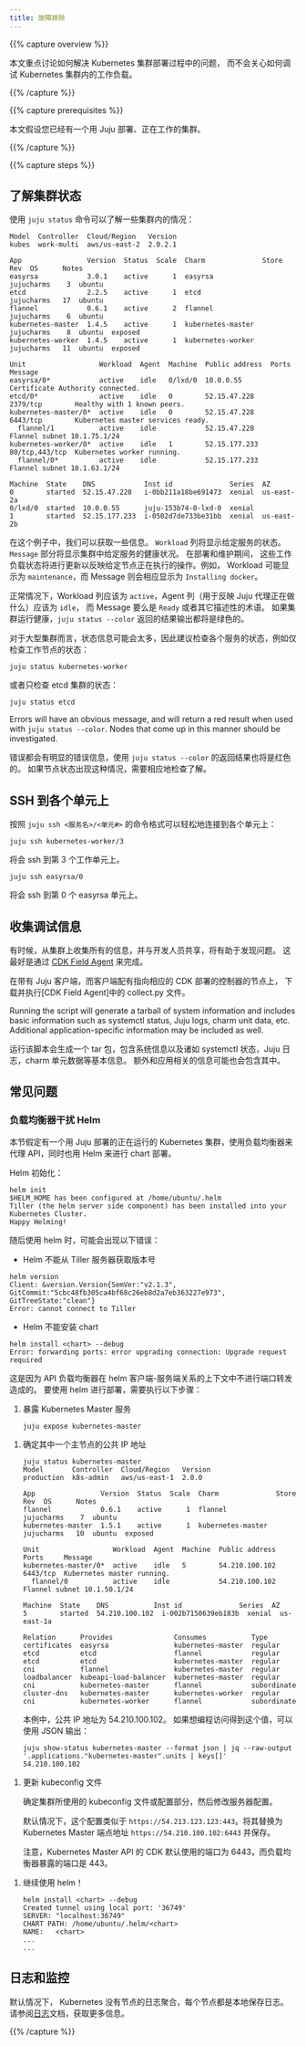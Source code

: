 ```yaml
---
title: 故障排除
---
```


<!-- ---
title: Troubleshooting
content_template: templates/task
--- -->

{{% capture overview %}}

<!-- This document with highlighting how to troubleshoot the deployment of a Kubernetes cluster,
it will not cover debugging of workloads inside Kubernetes. -->

本文重点讨论如何解决 Kubernetes 集群部署过程中的问题，
而不会关心如何调试 Kubernetes 集群内的工作负载。

{{% /capture %}}

{{% capture prerequisites %}}

<!-- This page assumes you have a working Juju deployed cluster. -->

本文假设您已经有一个用 Juju 部署、正在工作的集群。

{{% /capture %}}

{{% capture steps %}}

<!-- ## Understanding Cluster Status -->
## 了解集群状态

<!-- Using `juju status` can give you some insight as to what's happening in a cluster: -->
使用 `juju status` 命令可以了解一些集群内的情况：

```
Model  Controller  Cloud/Region   Version
kubes  work-multi  aws/us-east-2  2.0.2.1

App                Version  Status  Scale  Charm              Store       Rev  OS      Notes
easyrsa            3.0.1    active      1  easyrsa            jujucharms    3  ubuntu
etcd               2.2.5    active      1  etcd               jujucharms   17  ubuntu
flannel            0.6.1    active      2  flannel            jujucharms    6  ubuntu
kubernetes-master  1.4.5    active      1  kubernetes-master  jujucharms    8  ubuntu  exposed
kubernetes-worker  1.4.5    active      1  kubernetes-worker  jujucharms   11  ubuntu  exposed

Unit                  Workload  Agent  Machine  Public address  Ports           Message
easyrsa/0*            active    idle   0/lxd/0  10.0.0.55                       Certificate Authority connected.
etcd/0*               active    idle   0        52.15.47.228    2379/tcp        Healthy with 1 known peers.
kubernetes-master/0*  active    idle   0        52.15.47.228    6443/tcp        Kubernetes master services ready.
  flannel/1           active    idle            52.15.47.228                    Flannel subnet 10.1.75.1/24
kubernetes-worker/0*  active    idle   1        52.15.177.233   80/tcp,443/tcp  Kubernetes worker running.
  flannel/0*          active    idle            52.15.177.233                   Flannel subnet 10.1.63.1/24

Machine  State    DNS            Inst id              Series  AZ
0        started  52.15.47.228   i-0bb211a18be691473  xenial  us-east-2a
0/lxd/0  started  10.0.0.55      juju-153b74-0-lxd-0  xenial
1        started  52.15.177.233  i-0502d7de733be31bb  xenial  us-east-2b
```

<!-- In this example we can glean some information. The `Workload` column will show the status of a given service.
The `Message` section will show you the health of a given service in the cluster.
During deployment and maintenance these workload statuses will update to
reflect what a given node is doing. For example the workload my say `maintenance`
while message will describe this maintenance as `Installing docker`. -->

在这个例子中，我们可以获取一些信息。 `Workload` 列将显示给定服务的状态。
`Message` 部分将显示集群中给定服务的健康状况。 在部署和维护期间，
这些工作负载状态将进行更新以反映给定节点正在执行的操作。例如，
Workload 可能显示为 `maintenance`，而 Message 则会相应显示为 `Installing docker`。

<!-- During normal operation the Workload should read `active`,
the Agent column (which reflects what the Juju agent is doing) should read `idle`,
and the messages will either say `Ready` or another descriptive term.
`juju status --color` will also return all green results when a cluster's deployment is healthy. -->

正常情况下，Workload 列应该为 `active`，Agent 列（用于反映 Juju 代理正在做什么）应该为 `idle`，
而 Message 要么是 `Ready` 或者其它描述性的术语。
如果集群运行健康，`juju status --color` 返回的结果输出都将是绿色的。

<!-- Status can become unwieldy for large clusters, it is then recommended to
check status on individual services, for example to check the status on the workers only: -->

对于大型集群而言，状态信息可能会太多，因此建议检查各个服务的状态，例如仅检查工作节点的状态：

    juju status kubernetes-worker

<!-- or just on the etcd cluster: -->
或者只检查 etcd 集群的状态：

    juju status etcd

Errors will have an obvious message, and will return a red result when used with
`juju status --color`. Nodes that come up in this manner should be investigated.

错误都会有明显的错误信息，使用 `juju status --color` 的返回结果也将是红色的。
如果节点状态出现这种情况，需要相应地检查了解。

<!-- ## SSHing to units -->
## SSH 到各个单元上

<!-- You can ssh to individual units easily with the following convention,
`juju ssh <servicename>/<unit#>`: -->

按照 `juju ssh <服务名>/<单元#>` 的命令格式可以轻松地连接到各个单元上：

    juju ssh kubernetes-worker/3

<!-- Will automatically ssh you to the 3rd worker unit. -->
将会 ssh 到第 3 个工作单元上。

    juju ssh easyrsa/0

<!-- This will automatically ssh you to the easyrsa unit. -->
将会 ssh 到第 0 个 easyrsa 单元上。

<!-- ## Collecting debug information -->
## 收集调试信息

<!-- Sometimes it is useful to collect all the information from a cluster
to share with a developer to identify problems. This is best accomplished with [CDK Field Agent](https://github.com/juju-solutions/cdk-field-agent). -->

有时候，从集群上收集所有的信息，并与开发人员共享，将有助于发现问题。
这最好是通过 [CDK Field Agent](https://github.com/juju-solutions/cdk-field-agent) 来完成。

<!-- Download and execute the collect.py script from [CDK Field Agent](https://github.com/juju-solutions/cdk-field-agent) on a box that has a Juju client configured with the current controller and model pointing at the CDK deployment of interest. -->

在带有 Juju 客户端，而客户端配有指向相应的 CDK 部署的控制器的节点上，
下载并执行[CDK Field Agent]中的 collect.py 文件。

Running the script will generate a tarball of system information and includes basic information such as systemctl status, Juju logs, charm unit data, etc. Additional application-specific information may be included as well.

运行该脚本会生成一个 tar 包，包含系统信息以及诸如 systemctl 状态，Juju 日志，charm 单元数据等基本信息。
额外和应用相关的信息可能也会包含其中。

<!-- ## Common Problems -->

## 常见问题

<!-- ### Load Balancer interfering with Helm -->

### 负载均衡器干扰 Helm

<!-- This section assumes you have a working deployment of Kubernetes via Juju
using a Load Balancer for the API, and that you are using Helm to deploy charts. -->

本节假定有一个用 Juju 部署的正在运行的 Kubernetes 集群，使用负载均衡器来代理 API，同时也用 Helm 来进行 chart 部署。

<!-- To deploy Helm you will have run: -->
Helm 初始化：

```
helm init
$HELM_HOME has been configured at /home/ubuntu/.helm
Tiller (the helm server side component) has been installed into your Kubernetes Cluster.
Happy Helming!
```

<!-- Then when using helm you may see one of the following errors: -->
随后使用 helm 时，可能会出现以下错误：

<!-- * Helm doesn't get the version from the Tiller server -->
* Helm 不能从 Tiller 服务器获取版本号

```
helm version
Client: &version.Version{SemVer:"v2.1.3", GitCommit:"5cbc48fb305ca4bf68c26eb8d2a7eb363227e973", GitTreeState:"clean"}
Error: cannot connect to Tiller
```

<!-- * Helm cannot install your chart -->
* Helm 不能安装 chart

```
helm install <chart> --debug
Error: forwarding ports: error upgrading connection: Upgrade request required
```

<!-- This is caused by the API load balancer not forwarding ports in the context of the helm client-server relationship.
To deploy using helm, you will need to follow these steps: -->

这是因为 API 负载均衡器在 helm 客户端-服务端关系的上下文中不进行端口转发造成的。
要使用 helm 进行部署，需要执行以下步骤：

<!-- 1. Expose the Kubernetes Master service -->
1. 暴露 Kubernetes Master 服务

   ```
   juju expose kubernetes-master
   ```

<!-- 1. Identify the public IP address of one of your masters -->
1. 确定其中一个主节点的公共 IP 地址

   ```
   juju status kubernetes-master
   Model       Controller  Cloud/Region   Version
   production  k8s-admin   aws/us-east-1  2.0.0

   App                Version  Status  Scale  Charm              Store       Rev  OS      Notes
   flannel            0.6.1    active      1  flannel            jujucharms    7  ubuntu
   kubernetes-master  1.5.1    active      1  kubernetes-master  jujucharms   10  ubuntu  exposed

   Unit                  Workload  Agent  Machine  Public address  Ports     Message
   kubernetes-master/0*  active    idle   5        54.210.100.102    6443/tcp  Kubernetes master running.
     flannel/0           active    idle            54.210.100.102              Flannel subnet 10.1.50.1/24

   Machine  State    DNS           Inst id              Series  AZ
   5        started  54.210.100.102  i-002b7150639eb183b  xenial  us-east-1a

   Relation      Provides               Consumes           Type
   certificates  easyrsa                kubernetes-master  regular
   etcd          etcd                   flannel            regular
   etcd          etcd                   kubernetes-master  regular
   cni           flannel                kubernetes-master  regular
   loadbalancer  kubeapi-load-balancer  kubernetes-master  regular
   cni           kubernetes-master      flannel            subordinate
   cluster-dns   kubernetes-master      kubernetes-worker  regular
   cni           kubernetes-worker      flannel            subordinate
   ```

   <!-- In this context the public IP address is 54.210.100.102.

   If you want to access this data programmatically you can use the JSON output: -->

   本例中，公共 IP 地址为 54.210.100.102。
   如果想编程访问得到这个值，可以使用 JSON 输出：

   ```
   juju show-status kubernetes-master --format json | jq --raw-output '.applications."kubernetes-master".units | keys[]'
   54.210.100.102
   ```

<!-- 1. Update the kubeconfig file -->
1. 更新 kubeconfig 文件

   <!-- Identify the kubeconfig file or section used for this cluster, and edit the server configuration.

   By default, it will look like ```https://54.213.123.123:443```. Replace it with the Kubernetes Master endpoint ```https://54.210.100.102:6443``` and save.

   Note that the default port used by CDK for the Kubernetes Master API is 6443 while the port exposed by the load balancer is 443. -->

   确定集群所使用的 kubeconfig 文件或配置部分，然后修改服务器配置。

   默认情况下，这个配置类似于 ```https://54.213.123.123:443```。将其替换为 Kubernetes Master 端点地址
   ```https://54.210.100.102:6443``` 并保存。

   注意，Kubernetes Master API 的 CDK 默认使用的端口为 6443，而负载均衡器暴露的端口是 443。

<!-- 1. Start helm again! -->
1. 继续使用 helm！

   ```
   helm install <chart> --debug
   Created tunnel using local port: '36749'
   SERVER: "localhost:36749"
   CHART PATH: /home/ubuntu/.helm/<chart>
   NAME:   <chart>
   ...
   ...
   ```

<!-- ## Logging and monitoring -->
## 日志和监控

<!-- By default there is no log aggregation of the Kubernetes nodes, each node logs locally.
Please read over the [logging](https://kubernetes.io/docs/getting-started-guides/ubuntu/logging/) page for more information. -->

默认情况下， Kubernetes 没有节点的日志聚合，每个节点都是本地保存日志。
请参阅[日志](https://kubernetes.io/docs/getting-started-guides/ubuntu/logging/)文档，获取更多信息。

{{% /capture %}}
